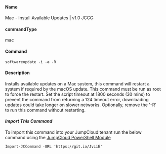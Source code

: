 #### Name

Mac - Install Available Updates | v1.0 JCCG

#### commandType

mac

#### Command

```
softwareupdate -i -a -R
```

#### Description

Installs available updates on a Mac system, this command will restart a system if required by the macOS update. This command must be run as root to force the restart. Set the script timeout at 1800 seconds (30 mins) to prevent the command from returning a 124 timeout error, downloading updates could take longer on slower networks. Optionally, remove the '-R' to run this command without restarting.

#### *Import This Command*

To import this command into your JumpCloud tenant run the below command using the [JumpCloud PowerShell Module](https://github.com/TheJumpCloud/support/wiki/Installing-the-JumpCloud-PowerShell-Module)

```
Import-JCCommand -URL 'https://git.io/JvLiE'
```
